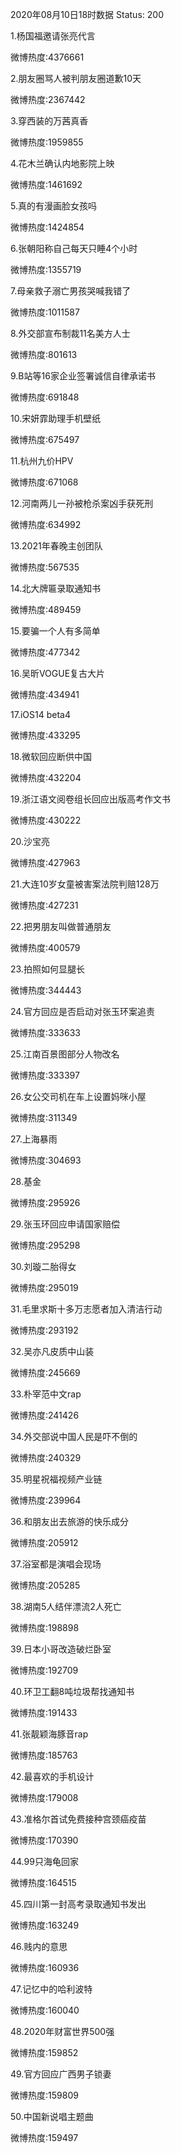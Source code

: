 2020年08月10日18时数据
Status: 200

1.杨国福邀请张亮代言

微博热度:4376661

2.朋友圈骂人被判朋友圈道歉10天

微博热度:2367442

3.穿西装的万茜真香

微博热度:1959855

4.花木兰确认内地影院上映

微博热度:1461692

5.真的有漫画脸女孩吗

微博热度:1424854

6.张朝阳称自己每天只睡4个小时

微博热度:1355719

7.母亲救子溺亡男孩哭喊我错了

微博热度:1011587

8.外交部宣布制裁11名美方人士

微博热度:801613

9.B站等16家企业签署诚信自律承诺书

微博热度:691848

10.宋妍霏助理手机壁纸

微博热度:675497

11.杭州九价HPV

微博热度:671068

12.河南两儿一孙被枪杀案凶手获死刑

微博热度:634992

13.2021年春晚主创团队

微博热度:567535

14.北大牌匾录取通知书

微博热度:489459

15.要骗一个人有多简单

微博热度:477342

16.吴昕VOGUE复古大片

微博热度:434941

17.iOS14 beta4

微博热度:433295

18.微软回应断供中国

微博热度:432204

19.浙江语文阅卷组长回应出版高考作文书

微博热度:430222

20.沙宝亮

微博热度:427963

21.大连10岁女童被害案法院判赔128万

微博热度:427231

22.把男朋友叫做普通朋友

微博热度:400579

23.拍照如何显腿长

微博热度:344443

24.官方回应是否启动对张玉环案追责

微博热度:333633

25.江南百景图部分人物改名

微博热度:333397

26.女公交司机在车上设置妈咪小屋

微博热度:311349

27.上海暴雨

微博热度:304693

28.基金

微博热度:295926

29.张玉环回应申请国家赔偿

微博热度:295298

30.刘璇二胎得女

微博热度:295019

31.毛里求斯十多万志愿者加入清洁行动

微博热度:293192

32.吴亦凡皮质中山装

微博热度:245669

33.朴宰范中文rap

微博热度:241426

34.外交部说中国人民是吓不倒的

微博热度:240329

35.明星祝福视频产业链

微博热度:239964

36.和朋友出去旅游的快乐成分

微博热度:205912

37.浴室都是演唱会现场

微博热度:205285

38.湖南5人结伴漂流2人死亡

微博热度:198898

39.日本小哥改造破烂卧室

微博热度:192709

40.环卫工翻8吨垃圾帮找通知书

微博热度:191433

41.张靓颖海豚音rap

微博热度:185763

42.最喜欢的手机设计

微博热度:179008

43.准格尔首试免费接种宫颈癌疫苗

微博热度:170390

44.99只海龟回家

微博热度:164515

45.四川第一封高考录取通知书发出

微博热度:163249

46.贱内的意思

微博热度:160936

47.记忆中的哈利波特

微博热度:160040

48.2020年财富世界500强

微博热度:159852

49.官方回应广西男子锁妻

微博热度:159809

50.中国新说唱主题曲

微博热度:159497

